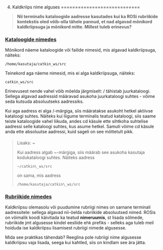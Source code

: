 



 4. Kaldkriips nime alguses
============================











> 
> 
> **Nii terminalis kataloogide aadresse kasutades kui ka ROSi rubriikide kontekstis oled võib-olla tähele pannud, et nad algavad mõnikord kaldkriipsuga ja mõnikord mitte. Millest tuleb erinevus?**
> 
> 
> 
> 



### [**Kataloogide nimedes**](#)

Mõnikord näeme kataloogide või failide nimesid, mis algavad kaldkriipsuga, näiteks:




```
/home/kasutaja/catkin_ws/src
```


 Teinekord aga näeme nimesid, mis ei alga kaldkriipsuga, näiteks:




```
catkin_ws/src
```


Erinevusest nende vahel võib mõelda järgmiselt: / tähistab juurkataloogi. Sellega algavad aadressid määravad asukoha juurkataloogi suhtes - võime seda kutsuda absoluutseks aadressiks.




Kui aga aadress ei alga /-märgiga, siis määratakse asukoht hetkel aktiivse kataloogi suhtes. Näiteks kui liigume terminalis teatud kataloogi, siis saame teiste kataloogide vahel liikuda, andes cd käsule ette sihtkoha suhtelise aadressi selle kataloogi suhtes, kus asume hetkel. Samuti võime cd käsule anda ette absoluutse aadressi, kuid sageli on see mõttetult pikk.




> 
> #### 
> Lisaks: ~
> 
> 
> 
> Kui aadress algab ~-märgiga, siis määrab see asukoha kasutaja kodukataloogi suhtes. Näiteks aadress
> 
> 
> 
> 
> ```
> ~/catkin\_ws/src
> ```
> 
> 
> on sama, mis aadress
> 
> 
> 
> 
> ```
> /home/kasutaja/catkin\_ws/src
> ```
> 
> 








### [**Rubriikide nimedes**](#)

Kaldkriipsu olemasolu või puudumine rubriigi nimes on sarnane terminali aadressitele: sellega algavad nii-öelda rubriikide absoluutsed nimed. ROSis on võimalik koodi käivitada ka teatud **nimeruumis**, st lisada sõlmede, rubriikide jmt algusesse kindel eesliide ehk prefiks - selleks aga tuleb meil hoiduda ise kaldkriipsu lisamisest rubriigi nimede algusesse.




Mida see praktikas tähendab? Reeglina pole rubriigi nime algusesse kaldkriipsu vaja lisada, seega kui kahtled, siis on kindlam see ära jätta.








 


